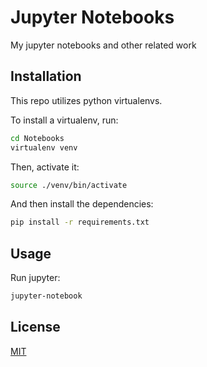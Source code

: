 # Jupyter Notebooks
My jupyter notebooks and other related work

## Installation

This repo utilizes python virtualenvs.

To install a virtualenv, run:

```bash
cd Notebooks
virtualenv venv
```

Then, activate it:

```bash
source ./venv/bin/activate
```

And then install the dependencies:
```bash
pip install -r requirements.txt
```

## Usage

Run jupyter:

```bash
jupyter-notebook
```

## License
[MIT](https://choosealicense.com/licenses/mit/)
